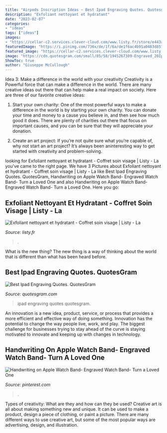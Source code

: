 ```yaml
---
title: "Airpods Inscription Ideas ~ Best Ipad Engraving Quotes. Quotesgram"
description: "Exfoliant nettoyant et hydratant"
date: "2023-02-07"
categories:
- "ideas"
tags: ["ideas"]
images:
- "https://cellar-c2.services.clever-cloud.com/www.listy.fr/store/e443a252e97902e74e099f4b05280bb4.jpg"
featuredImage: "https://i.pinimg.com/736x/de/1f/6a/de1f6ac4b91a0483d8574f54dc75108f.jpg"
featured_image: "https://cellar-c2.services.clever-cloud.com/www.listy.fr/store/e443a252e97902e74e099f4b05280bb4.jpg"
image: "https://cdn.quotesgram.com/small/85/58/1945267309-Engraved_20Ipad.jpg"
ShowToc: true
author: "Giuseppe McCullough"
---
```



Idea 3: Make a difference in the world with your creativity
Creativity is a Powerful force that can make a difference in the world. There are many creative ideas out there that can help make a real impact on society. Here are three of our favorite creative ideas:
1. Start your own charity: One of the most powerful ways to make a difference in the world is by starting your own charity. You can donate your time and money to a cause you believe in, and then see how much good it does. There are plenty of charities out there that focus on important causes, and you can be sure that they will appreciate your donation.

2. Create an art project: If you’re not quite sure what you’re capable of, why not start an art project? It’s always been aninteresting way to get started with creativity and problem-solving.

	

		
looking for Exfoliant nettoyant et hydratant - Coffret soin visage | Listy - La you've came to the right page. We have 3 Pictures about Exfoliant nettoyant et hydratant - Coffret soin visage | Listy - La like Best Ipad Engraving Quotes. QuotesGram, Handwriting on Apple Watch Band- Engraved Watch Band- Turn a Loved One and also Handwriting on Apple Watch Band- Engraved Watch Band- Turn a Loved One. Here you go:
		
    
## Exfoliant Nettoyant Et Hydratant - Coffret Soin Visage | Listy - La

<img loading=lazy src="https://cellar-c2.services.clever-cloud.com/www.listy.fr/store/e443a252e97902e74e099f4b05280bb4.jpg" onerror="this.onerror=null;this.src='https://tse3.mm.bing.net/th?id=OIP.XWrKYKF0XFXgViw3HR5u5wHaDt&amp;pid=15.1';" alt="Exfoliant nettoyant et hydratant - Coffret soin visage | Listy - La">

_Source: listy.fr_

>. 

	

What is the new thing?
The new thing is a way of thinking about the world that is different than what has been heard before.

    
## Best Ipad Engraving Quotes. QuotesGram

<img loading=lazy src="https://cdn.quotesgram.com/small/85/58/1945267309-Engraved_20Ipad.jpg" onerror="this.onerror=null;this.src='https://tse1.mm.bing.net/th?id=OIP.ol6aF3tslnKg73gyrEAWHAAAAA&amp;pid=15.1';" alt="Best Ipad Engraving Quotes. QuotesGram">

_Source: quotesgram.com_

>ipad engraving quotes quotesgram. 

	

An innovation is a new idea, product, service, or process that provides a more efficient and effective way of doing something. Innovation has the potential to change the way people live, work, and play. The biggest challenge for businesses trying to stay ahead of the curve is staying motivated to innovate and keeping up with changes in technology.

    
## Handwriting On Apple Watch Band- Engraved Watch Band- Turn A Loved One

<img loading=lazy src="https://i.pinimg.com/736x/de/1f/6a/de1f6ac4b91a0483d8574f54dc75108f.jpg" onerror="this.onerror=null;this.src='https://tse3.mm.bing.net/th?id=OIP.C8ipHZdWoZdDhuqjgjxJswHaHJ&amp;pid=15.1';" alt="Handwriting on Apple Watch Band- Engraved Watch Band- Turn a Loved One">

_Source: pinterest.com_

>. 

	

Types of creativity: What are they and how can they be used?
Creative art is all about making something new and unique. It can be used to make a product, design a piece of clothing, or paint a picture. There are many different ways to use creative art, but some of the most popular ways are advertising, design, and illustration.

